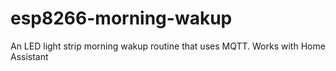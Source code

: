 # esp8266-morning-wakup
An LED light strip morning wakup routine that uses MQTT.  Works with Home Assistant
